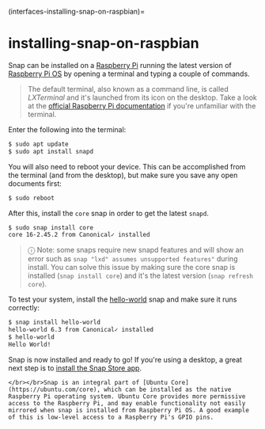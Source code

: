 (interfaces-installing-snap-on-raspbian)=
# installing-snap-on-raspbian

Snap can be installed on a [Raspberry Pi](https://www.raspberrypi.org/) running the latest version of [Raspberry Pi OS](https://www.raspberrypi.org/downloads/raspberry-pi-os/) by opening a terminal and typing a couple of commands.

> The default terminal, also known as a command line, is called *LXTerminal* and it's launched from its icon on the desktop. Take a look at the [official Raspberry Pi documentation](https://www.raspberrypi.org/documentation/usage/terminal/) if you're unfamiliar with the terminal.

Enter the following into the terminal:

```bash
$ sudo apt update
$ sudo apt install snapd
```
You will also need to reboot your device. This can be accomplished from the terminal (and from the desktop), but make sure you save any open documents first:

```bash
$ sudo reboot
```

After this, install the `core` snap in order to get the latest `snapd`.

```bash
$ sudo snap install core
core 16-2.45.2 from Canonical✓ installed
```

> ⓘ  Note: some snaps require new snapd features and will show an error such as `snap "lxd" assumes unsupported features"` during install. You can solve this issue by making sure the core snap is installed (`snap install core`) and it's the latest version (`snap refresh core`).


To test your system, install the [hello-world](https://snapcraft.io/hello-world) snap and make sure it runs correctly:

```bash
$ snap install hello-world
hello-world 6.3 from Canonical✓ installed
$ hello-world
Hello World!
```

Snap is now installed and ready to go!  If you're using a desktop, a great next step is to [install the Snap Store app](/interfaces/installing-snap-store-app).


```{tip}
</br></br>Snap is an integral part of [Ubuntu Core](https://ubuntu.com/core), which can be installed as the native Raspberry Pi operating system. Ubuntu Core provides more permissive access to the Raspberry Pi, and may enable functionality not easily mirrored when snap is installed from Raspberry Pi OS. A good example of this is low-level access to a Raspberry Pi's GPIO pins.
```


